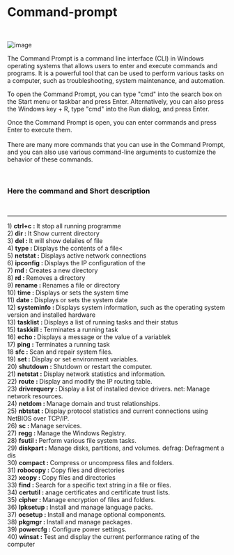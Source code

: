 # Command-prompt
<br>

![image](https://user-images.githubusercontent.com/109776849/210073212-8705b35a-ceb6-4c3a-92d0-1d56e51b05d8.png)

<p>The Command Prompt is a command line interface (CLI) in Windows operating systems that allows users to enter and execute commands and programs. It is a powerful tool that can be used to perform various tasks on a computer, such as troubleshooting, system maintenance, and automation.

To open the Command Prompt, you can type "cmd" into the search box on the Start menu or taskbar and press Enter. Alternatively, you can also press the Windows key + R, type "cmd" into the Run dialog, and press Enter.

Once the Command Prompt is open, you can enter commands and press Enter to execute them. 
</br></br>
There are many more commands that you can use in the Command Prompt, and you can also use various command-line arguments to customize the behavior of these commands.</p>
</br>




<p>
  <h3>Here the command and Short description</h3></br><hr>
  1)  <b>  ctrl+c   :    </b>  It stop all running programme   </br>
  2)  <b>  dir      :    </b>  It Show current directory   </br>
  3)  <b>  del      :    </b>  It will show delailes of file  </br>
  4)  <b>  type     :    </b>  Displays the contents of a file<   </br>
  5)  <b>  netstat   :    </b> Displays active network connections   </br>
  6)  <b>  ipconfig   :    </b> Displays the IP configuration of the  </br>
  7)  <b>  md   :    </b>  Creates a new directory   </br>
  8)  <b>  rd   :    </b>  Removes a directory   </br>
  9)  <b>  rename  :    </b> Renames a file or directory   </br>
  10) <b>  time  :    </b> Displays or sets the system time   </br>
  11) <b>  date  :    </b> Displays or sets the system date   </br>
  12) <b>  systeminfo  :    </b> Displays system information, such as the operating system version and installed hardware  </br>
  13) <b>  tasklist  :    </b> Displays a list of running tasks and their status   </br>
  15) <b> taskkill  :    </b> Terminates a running task   </br>
  16) <b> echo  :    </b> Displays a message or the value of a variablek   </br>
  17) <b> ping  :    </b> Terminates a running task   </br>
  18  <b> sfc  :    </b> Scan and repair system files.   </br>
  19) <b> set  :    </b> Display or set environment variables.   </br>
  20) <b> shutdown  :    </b> Shutdown or restart the computer.   </br>
  21) <b> netstat  :    </b> Display network statistics and information.   </br>
  22) <b> route :    </b> Display and modify the IP routing table.   </br>
  23) <b> driverquery  :    </b>Display a list of installed device drivers.
net: Manage network resources.  </br>
  24) <b> netdom  :    </b> Manage domain and trust relationships.   </br>
  25) <b> nbtstat  :    </b> Display protocol statistics and current connections using NetBIOS over TCP/IP.   </br>
  26) <b> sc  :    </b> Manage services.  </br>
  27) <b> regg  :    </b>  Manage the Windows Registry.  </br>
  28) <b> fsutil  :    </b> Perform various file system tasks.   </br>
  29) <b> diskpart  :    </b> Manage disks, partitions, and volumes.
defrag: Defragment a dis   </br>
  30) <b> compact  :    </b> Compress or uncompress files and folders.   </br>
  31) <b> robocopy  :    </b> Copy files and directories   </br>
  32) <b> xcopy  :    </b> Copy files and directories   </br>
  33) <b> find  :    </b> Search for a specific text string in a file or files.   </br>
  34) <b> certutil  :    </b> anage certificates and certificate trust lists.   </br>
  35) <b> cipher  :    </b> Manage encryption of files and folders.   </br>
  36) <b> lpksetup  :    </b> Install and manage language packs.   </br>
  37) <b> ocsetup  :    </b> Install and manage optional components.   </br>
  38) <b> pkgmgr  :    </b>  Install and manage packages.   </br>
  39) <b> powercfg :    </b>  Configure power settings.  </br>
  40) <b>winsat  :    </b>Test and display the current performance rating of the computer   </br>
  
  
  </p>
